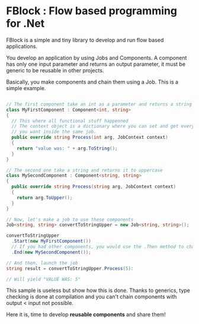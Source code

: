 # FBlock : Flow based programming for .Net

FBlock is a simple and tiny library to develop and run flow based applications.

You develop an application by using Jobs and Components. A component has only one input parameter and returns an output parameter, it must be generic to be reusable in other projects.

Basically, you make components and chain them using a Job. This is a simple example.

```csharp

// The first component take an int as a parameter and returns a string
class MyFirstComponent : Component<int, string>
{
  // This where all functional stuff happenned
  // The context object is a dictionary where you can set and get everything
  // you want inside the same job.
  public override string Process(int arg, JobContext context)
  {
    return "value was: " + arg.ToString();
  }
}

// The second one take a string and returns it to uppercase
class MySecondComponent : Component<string, string>
{
  public override string Process(string arg, JobContext context)
  {
    return arg.ToUpper();
  }
}

// Now, let's make a job to use these components
Job<string, string> convertToStringUpper = new Job<string, string>();

convertToStringUpper
  .Start(new MyFirstComponent())
  // If you had other components, you would use the .Then method to chain them with type checking
  .End(new MySecondComponent());

// And then, launch the job
string result = convertToStringUpper.Process(5):

// Will yield "VALUE WAS: 5"
```

This sample is useless but show how this is done. Thanks to generics, type checking is done at compilation and you can't chain components with output < input not possible.

Here it is, time to develop **reusable components** and share them!